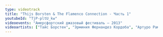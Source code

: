 ```yaml
---
type: videotrack
title: "Thijs Borsten & The Flamenco Connection - Часть 1"
youtubeId: "TjP-pltU_kw"
videoevents: "Амерсфортский джазовый фестиваль — 2013"
videoartists: ["Тайс Борстен", "Эрминия Фернандез Кордоба", "Артуро Рамон"]
---
```

